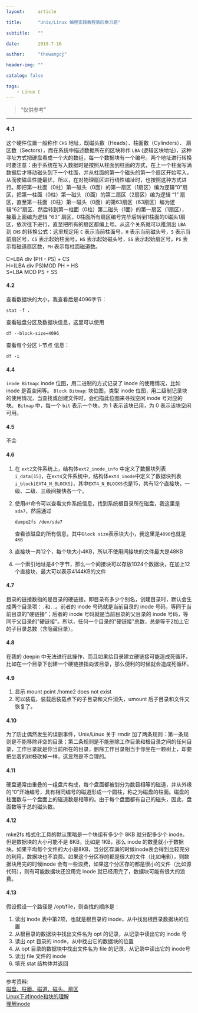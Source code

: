 ```yaml
---
layout:     article

title:      "Unix/Linux 编程实践教程第四章习题"

subtitle:   ""

date:       2019-7-16

author:     "thewangcj"

header-img: ""

catalog: false

tags:
    - Linux C
---
```


> “仅供参考”

------

#### 4 .1
这个硬件位置一般称作 `CHS` 地址，既磁头数（Heads）、柱面数（Cylinders）、 扇区数（Sectors），而在系统中描述数据所在的区块称作 `LBA` (逻辑区块地址)，这种寻址方式把硬盘看成一个大的数组，每一个数据块有一个编号。两个地址进行转换时要注意：由于系统在写入数据时是按照从柱面到柱面的方式，在上一个柱面写满数据后才移动磁头到下一个柱面，并从柱面的第一个磁头的第一个扇区开始写入，从而使磁盘性能最优，所以，在对物理扇区进行线性编址时，也按照这种方式进行。即把第一柱面（0柱）第一磁头（0面）的第一扇区（1扇区）编为逻辑“0”扇区，把第一柱面（0柱）第一磁头（0面）的第二扇区（2扇区）编为逻辑 “1” 扇区，直至第一柱面（0柱）第一磁头（0面）的第63扇区（63扇区）编为逻辑“62”扇区，然后转到第一柱面（0柱）第二磁头（1面）的第一扇区（1扇区），接着上面编为逻辑 “63” 扇区，0柱面所有扇区编号完毕后转到1柱面的0磁头1扇区，依次往下进行，直至把所有的扇区都编上号。从这个关系就可以推测出 `LBA` 到 `CHS` 的转换公式：这里规定用 `C` 表示当前柱面号，`H` 表示当前磁头号，`S` 表示当前扇区号，`CS` 表示起始柱面号，`HS` 表示起始磁头号，`SS` 表示起始扇区号，`PS` 表示每磁道扇区数，`PH` 表示每柱面磁道数。
<!--more-->

C=LBA div (PH﹡PS) + CS  
H=(LBA div PS)MOD PH + HS  
S=LBA MOD PS + SS

#### 4.2
查看数据块的大小，我查看后是4096字节：
```shell
stat -f .
```
查看磁盘分区及数据块信息，这里可以使用
```shell
df --block-size=4096
```
查看每个分区 i-节点 信息：
```shell
df -i
```

#### 4.4
`inode Bitmap`: inode 位图，用二进制的方式记录了 inode 的使用情况，比如 inode 是否空闲等。
`Block Bitmap`: 块位图，类型 inode 位图，用二级制记录块的使用情况，当查找或创建文件时，会扫描此位图来寻找空闲 inode 号对应的块。
`Bitmap` 中，每一个 `bit` 表示一个块，为 1 表示该块已用，为 0 表示该块空闲可用。

#### 4.5
不会

#### 4.6
1. 在 `ext2`文件系统上，结构体`ext2_inode_info` 中定义了数据块列表 `i_data[15]`，在`ext4`文件系统中，结构体`ext4_inode`中定义了数据块列表 `i_block[EXT4_N_BLOCKS]`，其中`EXT4_N_BLOCKS`也是15，共有12个直接块，一级、二级、三级间接快各一个。

2. 使用`df`命令可以查看文件系统信息，找到系统根目录所在磁盘，我这里是`sda7`，然后通过
   ```shell
   dumpe2fs /dev/sda7
   ```
   
   查看该磁盘的所有信息，其中`Block size`表示块大小，我这里是`4096`也就是`4KB`
   
3. 直接块一共12个，每个块大小4KB，所以不使用间接块的文件最大是48KB

4. 一个索引地址是4个字节，那么一个间接块可以存放1024个数据块，在加上12个直接块，最大可以表示4144KB的文件

#### 4.7
目录的链接数指的是目录的硬链接，即目录有多少个别名，创建目录时，默认会生成两个目录项：`.`和`..`。前者的 inode 号码就是当前目录的 inode 号码，等同于当前目录的"硬链接"；后者的 inode 号码就是当前目录的父目录的 inode 号码，等同于父目录的"硬链接"。所以，任何一个目录的"硬链接"总数，总是等于2加上它的子目录总数（含隐藏目录）。

#### 4.8
在我的 deepin 中无法进行此操作，而且如果给目录建立硬链接可能造成死循环，比如在一个目录下创建一个硬链接指向该目录，那么便利的时候就会造成死循环。

#### 4.9
1. 显示 mount point /home2 does not exist
2. 可以装载，装载后装载点下的子目录和文件消失，umount 后子目录和文件又恢复了。

#### 4.10
为了防止偶然发生的误删事件，Unix/Linux 关于 rmdir 加了两条规则：第一条规则是不能移除非空的目录；第二条规则是不能删除工作目录和根目录之间的任何目录，工作目录就是你当前所在的目录，删除工作目录相当于你坐在一颗树上，却要把坐着的树枝砍掉一样，这显然是不合理的。

#### 4.11
硬盘通常由重叠的一组盘片构成，每个盘面都被划分为数目相等的磁道，并从外缘的“0”开始编号，具有相同编号的磁道形成一个圆柱，称之为磁盘的柱面。磁盘的柱面数与一个盘面上的磁道数是相等的。由于每个盘面都有自己的磁头，因此，盘面数等于总的磁头数。

#### 4.12
mke2fs 格式化工具的默认策略是一个块组有多少个 8KB 就分配多少个 inode。但是数据块的大小可能不是 8KB，比如是 1KB，那么 inode 的数量就小于数据块。如果平均每个文件的大小是8KB，当分区存满的时候inode表会得到比较充分的利用，数据块也不浪费。如果这个分区存的都是很大的文件（比如电影），则数据块用完的时候inode 会有一些浪费，如果这个分区存的都是很小的文件（比如源代码），则有可能数据块还没用完 inode 就已经用完了，数据块可能有很大的浪费。

#### 4.13
假设假设一个路径是 /opt/file，则查找的顺序是：
1. 读出 inode 表中第2项，也就是根目录的 inode，从中找出根目录数据块的位置
2. 从根目录的数据块中找出文件名为 opt 的记录，从记录中读出它的 inode 号
3. 读出 opt 目录的 inode，从中找出它的数据块的位置
4. 从 opt 目录的数据块中找出文件名为 file 的记录，从记录中读出它的 inode号
5. 读出 file 文件的 inode
6. 填充 stat 结构体并返回

---
参考资料:  
[磁盘、柱面、磁道、磁头、扇区](https://www.cnblogs.com/jjmcao/p/9506504.html)  
[Linux下对inode和块的理解](https://www.cnblogs.com/whych/p/9315723.html)  
[理解inode](http://www.ruanyifeng.com/blog/2011/12/inode.html)
